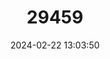 ---
title: "29459"
category: "Soricomys musseri"
draft: false
date: 2024-02-22 13:03:50
languages:
  English: ["Palanan Shrew-mouse", "Sierra Madre Shrew Mouse"]
---